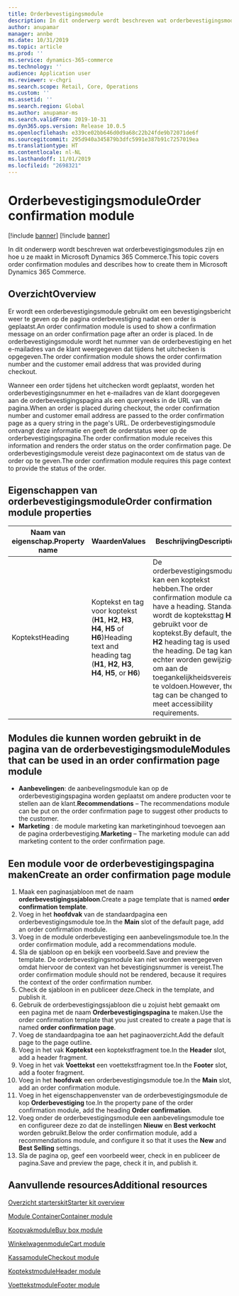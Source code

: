 ```yaml
---
title: Orderbevestigingsmodule
description: In dit onderwerp wordt beschreven wat orderbevestigingsmodules zijn en hoe u ze maakt in Microsoft Dynamics 365 Commerce.
author: anupamar
manager: annbe
ms.date: 10/31/2019
ms.topic: article
ms.prod: ''
ms.service: dynamics-365-commerce
ms.technology: ''
audience: Application user
ms.reviewer: v-chgri
ms.search.scope: Retail, Core, Operations
ms.custom: ''
ms.assetid: ''
ms.search.region: Global
ms.author: anupamar-ms
ms.search.validFrom: 2019-10-31
ms.dyn365.ops.version: Release 10.0.5
ms.openlocfilehash: e339ce02bb646d0d9a68c22b24fde9b72071de6f
ms.sourcegitcommit: 295d940a345879b3dfc5991e387b91c7257019ea
ms.translationtype: HT
ms.contentlocale: nl-NL
ms.lasthandoff: 11/01/2019
ms.locfileid: "2698321"
---
```

# <a name="order-confirmation-module"></a><span data-ttu-id="23aab-103">Orderbevestigingsmodule</span><span class="sxs-lookup"><span data-stu-id="23aab-103">Order confirmation module</span></span>

[!include [banner](includes/preview-banner.md)]
[!include [banner](includes/banner.md)]

<span data-ttu-id="23aab-104">In dit onderwerp wordt beschreven wat orderbevestigingsmodules zijn en hoe u ze maakt in Microsoft Dynamics 365 Commerce.</span><span class="sxs-lookup"><span data-stu-id="23aab-104">This topic covers order confirmation modules and describes how to create them in Microsoft Dynamics 365 Commerce.</span></span>

## <a name="overview"></a><span data-ttu-id="23aab-105">Overzicht</span><span class="sxs-lookup"><span data-stu-id="23aab-105">Overview</span></span>

<span data-ttu-id="23aab-106">Er wordt een orderbevestigingsmodule gebruikt om een bevestigingsbericht weer te geven op de pagina orderbevestiging nadat een order is geplaatst.</span><span class="sxs-lookup"><span data-stu-id="23aab-106">An order confirmation module is used to show a confirmation message on an order confirmation page after an order is placed.</span></span> <span data-ttu-id="23aab-107">In de orderbevestigingsmodule wordt het nummer van de orderbevestiging en het e-mailadres van de klant weergegeven dat tijdens het uitchecken is opgegeven.</span><span class="sxs-lookup"><span data-stu-id="23aab-107">The order confirmation module shows the order confirmation number and the customer email address that was provided during checkout.</span></span>

<span data-ttu-id="23aab-108">Wanneer een order tijdens het uitchecken wordt geplaatst, worden het orderbevestigingsnummer en het e-mailadres van de klant doorgegeven aan de orderbevestigingspagina als een queryreeks in de URL van de pagina.</span><span class="sxs-lookup"><span data-stu-id="23aab-108">When an order is placed during checkout, the order confirmation number and customer email address are passed to the order confirmation page as a query string in the page's URL.</span></span> <span data-ttu-id="23aab-109">De orderbevestigingsmodule ontvangt deze informatie en geeft de orderstatus weer op de orderbevestigingspagina.</span><span class="sxs-lookup"><span data-stu-id="23aab-109">The order confirmation module receives this information and renders the order status on the order confirmation page.</span></span> <span data-ttu-id="23aab-110">De orderbevestigingsmodule vereist deze paginacontext om de status van de order op te geven.</span><span class="sxs-lookup"><span data-stu-id="23aab-110">The order confirmation module requires this page context to provide the status of the order.</span></span>

## <a name="order-confirmation-module-properties"></a><span data-ttu-id="23aab-111">Eigenschappen van orderbevestigingsmodule</span><span class="sxs-lookup"><span data-stu-id="23aab-111">Order confirmation module properties</span></span>

| <span data-ttu-id="23aab-112">Naam van eigenschap.</span><span class="sxs-lookup"><span data-stu-id="23aab-112">Property name</span></span> | <span data-ttu-id="23aab-113">Waarden</span><span class="sxs-lookup"><span data-stu-id="23aab-113">Values</span></span> | <span data-ttu-id="23aab-114">Beschrijving</span><span class="sxs-lookup"><span data-stu-id="23aab-114">Description</span></span> |
|---------------|--------|-------------|
| <span data-ttu-id="23aab-115">Koptekst</span><span class="sxs-lookup"><span data-stu-id="23aab-115">Heading</span></span>       | <span data-ttu-id="23aab-116">Koptekst en tag voor koptekst (**H1**, **H2**, **H3**, **H4**, **H5** of **H6**)</span><span class="sxs-lookup"><span data-stu-id="23aab-116">Heading text and heading tag (**H1**, **H2**, **H3**, **H4**, **H5**, or **H6**)</span></span> | <span data-ttu-id="23aab-117">De orderbevestigingsmodule kan een koptekst hebben.</span><span class="sxs-lookup"><span data-stu-id="23aab-117">The order confirmation module can have a heading.</span></span> <span data-ttu-id="23aab-118">Standaard wordt de kopteksttag **H2** gebruikt voor de koptekst.</span><span class="sxs-lookup"><span data-stu-id="23aab-118">By default, the **H2** heading tag is used for the heading.</span></span> <span data-ttu-id="23aab-119">De tag kan echter worden gewijzigd om aan de toegankelijkheidsvereisten te voldoen.</span><span class="sxs-lookup"><span data-stu-id="23aab-119">However, the tag can be changed to meet accessibility requirements.</span></span> |

## <a name="modules-that-can-be-used-in-an-order-confirmation-page-module"></a><span data-ttu-id="23aab-120">Modules die kunnen worden gebruikt in de pagina van de orderbevestigingsmodule</span><span class="sxs-lookup"><span data-stu-id="23aab-120">Modules that can be used in an order confirmation page module</span></span> 

- <span data-ttu-id="23aab-121">**Aanbevelingen**: de aanbevelingsmodule kan op de orderbevestigingspagina worden geplaatst om andere producten voor te stellen aan de klant.</span><span class="sxs-lookup"><span data-stu-id="23aab-121">**Recommendations** – The recommendations module can be put on the order confirmation page to suggest other products to the customer.</span></span>
- <span data-ttu-id="23aab-122">**Marketing** : de module marketing kan marketinginhoud toevoegen aan de pagina orderbevestiging.</span><span class="sxs-lookup"><span data-stu-id="23aab-122">**Marketing** – The marketing module can add marketing content to the order confirmation page.</span></span>

## <a name="create-an-order-confirmation-page-module"></a><span data-ttu-id="23aab-123">Een module voor de orderbevestigingspagina maken</span><span class="sxs-lookup"><span data-stu-id="23aab-123">Create an order confirmation page module</span></span>

1. <span data-ttu-id="23aab-124">Maak een paginasjabloon met de naam **orderbevestigingssjabloon**.</span><span class="sxs-lookup"><span data-stu-id="23aab-124">Create a page template that is named **order confirmation template**.</span></span>
1. <span data-ttu-id="23aab-125">Voeg in het **hoofdvak** van de standaardpagina een orderbevestigingsmodule toe.</span><span class="sxs-lookup"><span data-stu-id="23aab-125">In the **Main** slot of the default page, add an order confirmation module.</span></span>
1. <span data-ttu-id="23aab-126">Voeg in de module orderbevestiging een aanbevelingsmodule toe.</span><span class="sxs-lookup"><span data-stu-id="23aab-126">In the order confirmation module, add a recommendations module.</span></span>
1. <span data-ttu-id="23aab-127">Sla de sjabloon op en bekijk een voorbeeld.</span><span class="sxs-lookup"><span data-stu-id="23aab-127">Save and preview the template.</span></span> <span data-ttu-id="23aab-128">De orderbevestigingsmodule kan niet worden weergegeven omdat hiervoor de context van het bevestigingsnummer is vereist.</span><span class="sxs-lookup"><span data-stu-id="23aab-128">The order confirmation module should not be rendered, because it requires the context of the order confirmation number.</span></span>
1. <span data-ttu-id="23aab-129">Check de sjabloon in en publiceer deze.</span><span class="sxs-lookup"><span data-stu-id="23aab-129">Check in the template, and publish it.</span></span>
1. <span data-ttu-id="23aab-130">Gebruik de orderbevestigingssjabloon die u zojuist hebt gemaakt om een pagina met de naam **Orderbevestigingspagina** te maken.</span><span class="sxs-lookup"><span data-stu-id="23aab-130">Use the order confirmation template that you just created to create a page that is named **order confirmation page**.</span></span>
1. <span data-ttu-id="23aab-131">Voeg de standaardpagina toe aan het paginaoverzicht.</span><span class="sxs-lookup"><span data-stu-id="23aab-131">Add the default page to the page outline.</span></span>
1. <span data-ttu-id="23aab-132">Voeg in het vak **Koptekst** een koptekstfragment toe.</span><span class="sxs-lookup"><span data-stu-id="23aab-132">In the **Header** slot, add a header fragment.</span></span>
1. <span data-ttu-id="23aab-133">Voeg in het vak **Voettekst** een voettekstfragment toe.</span><span class="sxs-lookup"><span data-stu-id="23aab-133">In the **Footer** slot, add a footer fragment.</span></span>
1. <span data-ttu-id="23aab-134">Voeg in het **hoofdvak** een orderbevestigingsmodule toe.</span><span class="sxs-lookup"><span data-stu-id="23aab-134">In the **Main** slot, add an order confirmation module.</span></span>
1. <span data-ttu-id="23aab-135">Voeg in het eigenschappenvenster van de orderbevestigingsmodule de kop **Orderbevestiging** toe.</span><span class="sxs-lookup"><span data-stu-id="23aab-135">In the property pane of the order confirmation module, add the heading **Order confirmation**.</span></span>
1. <span data-ttu-id="23aab-136">Voeg onder de orderbevestigingsmodule een aanbevelingsmodule toe en configureer deze zo dat de instellingen **Nieuw** en **Best verkocht** worden gebruikt.</span><span class="sxs-lookup"><span data-stu-id="23aab-136">Below the order confirmation module, add a recommendations module, and configure it so that it uses the **New** and **Best Selling** settings.</span></span>
1. <span data-ttu-id="23aab-137">Sla de pagina op, geef een voorbeeld weer, check in en publiceer de pagina.</span><span class="sxs-lookup"><span data-stu-id="23aab-137">Save and preview the page, check it in, and publish it.</span></span>

## <a name="additional-resources"></a><span data-ttu-id="23aab-138">Aanvullende resources</span><span class="sxs-lookup"><span data-stu-id="23aab-138">Additional resources</span></span>

[<span data-ttu-id="23aab-139">Overzicht starterskit</span><span class="sxs-lookup"><span data-stu-id="23aab-139">Starter kit overview</span></span>](starter-kit-overview.md)

[<span data-ttu-id="23aab-140">Module Container</span><span class="sxs-lookup"><span data-stu-id="23aab-140">Container module</span></span>](add-container-module.md)

[<span data-ttu-id="23aab-141">Koopvakmodule</span><span class="sxs-lookup"><span data-stu-id="23aab-141">Buy box module</span></span>](add-buy-box.md)

[<span data-ttu-id="23aab-142">Winkelwagenmodule</span><span class="sxs-lookup"><span data-stu-id="23aab-142">Cart module</span></span>](add-cart-module.md)

[<span data-ttu-id="23aab-143">Kassamodule</span><span class="sxs-lookup"><span data-stu-id="23aab-143">Checkout module</span></span>](add-checkout-module.md)

[<span data-ttu-id="23aab-144">Koptekstmodule</span><span class="sxs-lookup"><span data-stu-id="23aab-144">Header module</span></span>](author-header-module.md)

[<span data-ttu-id="23aab-145">Voettekstmodule</span><span class="sxs-lookup"><span data-stu-id="23aab-145">Footer module</span></span>](author-footer-module.md)
